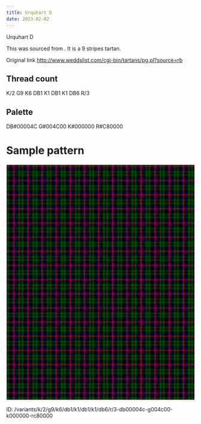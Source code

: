 ```yaml
---
title: Urquhart D
date: 2023-02-02
---
```

Urquhart D

This was sourced from <no value>.  It is a 9 stripes tartan.

Original link http://www.weddslist.com/cgi-bin/tartans/pg.pl?source=rb

## Thread count
K/2 G9 K6 DB1 K1 DB1 K1 DB6 R/3

## Palette
DB#00004C G#004C00 K#000000 R#C80000

# Sample pattern

![Tartan detail](tartan.png "K/2 G9 K6 DB1 K1 DB1 K1 DB6 R/3 tartan")

ID: /variants/k/2/g9/k6/db1/k1/db1/k1/db6/r/3-db00004c-g004c00-k000000-rc80000